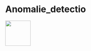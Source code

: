 # Anomalie_detectio
<img src="i[mages/logo.png](https://github.com/NicolasBrondin/NicolasBrondin/blob/master/téléchargement____.png)"  width="80" height="80">

